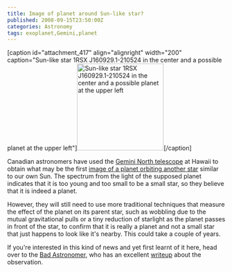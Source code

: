 ```yaml
---
title: Image of planet around Sun-like star?
published: 2008-09-15T23:50:00Z
categories: Astronomy
tags: exoplanet,Gemini,planet
---
```


[caption id="attachment_417" align="alignright" width="200" caption="Sun-like star 1RSX J160929.1-210524 in the center and a possible planet at the upper left"]<a href="http://www.gemini.edu/sunstarplanet"><img src="http://blog.chungyc.org/wp-content/uploads/2008/09/star-and-planet-200x200.jpg" alt="Sun-like star 1RSX J160929.1-210524 in the center and a possible planet at the upper left" width="200" height="200" class="size-medium wp-image-417" /></a>[/caption]

Canadian astronomers have used the <a href="http://www.gemini.edu/">Gemini North telescope</a> at Hawaii to obtain what may be the first <a href="http://www.gemini.edu/sunstarplanet">image of a planet orbiting another star</a> similar to our own Sun.  The spectrum from the light of the supposed planet indicates that it is too young and too small to be a small star, so they believe that it is indeed a planet.

However, they will still need to use more traditional techniques that measure the effect of the planet on its parent star, such as wobbling due to the mutual gravitational pulls or a tiny reduction of starlight as the planet passes in front of the star, to confirm that it is really a planet and not a small star that just happens to look like it's nearby.  This could take a couple of years.

If you're interested in this kind of news and yet first learnt of it here, head over to the <a href="http://blogs.discovermagazine.com/badastronomy/">Bad Astronomer</a>, who has an excellent <a href="http://blogs.discovermagazine.com/badastronomy/2008/09/15/planet-imaged-around-a-sunlike-star/">writeup</a> about the observation.

